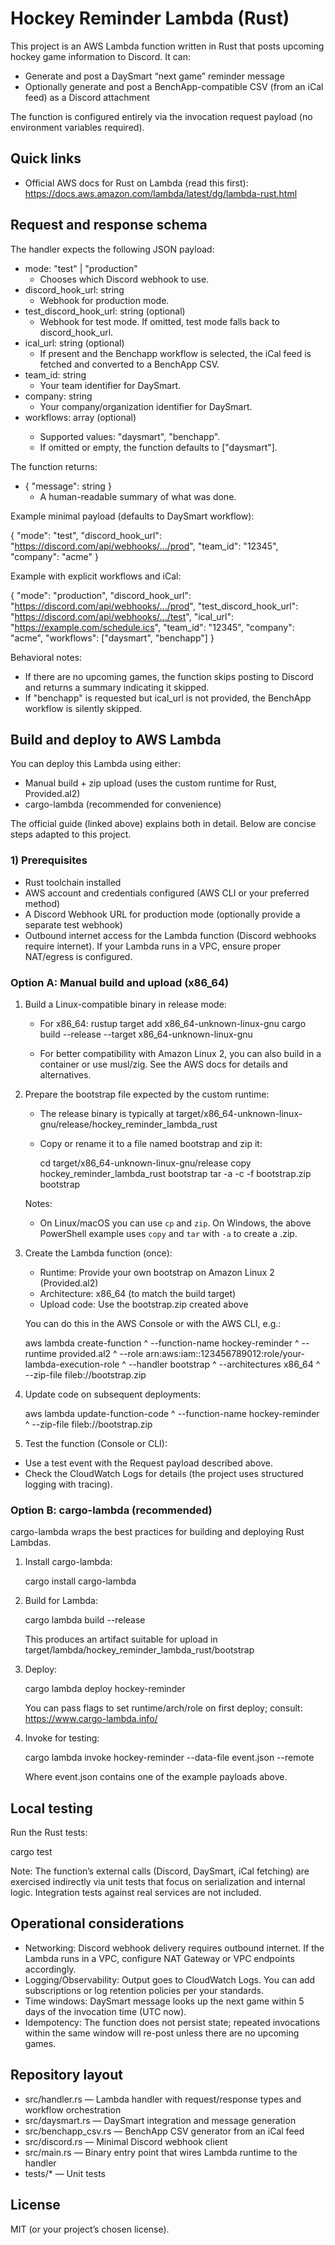 # Hockey Reminder Lambda (Rust)

This project is an AWS Lambda function written in Rust that posts upcoming hockey game information to Discord. It can:
- Generate and post a DaySmart “next game” reminder message
- Optionally generate and post a BenchApp-compatible CSV (from an iCal feed) as a Discord attachment

The function is configured entirely via the invocation request payload (no environment variables required).


## Quick links
- Official AWS docs for Rust on Lambda (read this first):
  https://docs.aws.amazon.com/lambda/latest/dg/lambda-rust.html


## Request and response schema

The handler expects the following JSON payload:

- mode: "test" | "production"
  - Chooses which Discord webhook to use.
- discord_hook_url: string
  - Webhook for production mode.
- test_discord_hook_url: string (optional)
  - Webhook for test mode. If omitted, test mode falls back to discord_hook_url.
- ical_url: string (optional)
  - If present and the Benchapp workflow is selected, the iCal feed is fetched and converted to a BenchApp CSV.
- team_id: string
  - Your team identifier for DaySmart.
- company: string
  - Your company/organization identifier for DaySmart.
- workflows: array<string> (optional)
  - Supported values: "daysmart", "benchapp".
  - If omitted or empty, the function defaults to ["daysmart"].

The function returns:
- { "message": string }
  - A human-readable summary of what was done.

Example minimal payload (defaults to DaySmart workflow):

{
  "mode": "test",
  "discord_hook_url": "https://discord.com/api/webhooks/.../prod",
  "team_id": "12345",
  "company": "acme"
}

Example with explicit workflows and iCal:

{
  "mode": "production",
  "discord_hook_url": "https://discord.com/api/webhooks/.../prod",
  "test_discord_hook_url": "https://discord.com/api/webhooks/.../test",
  "ical_url": "https://example.com/schedule.ics",
  "team_id": "12345",
  "company": "acme",
  "workflows": ["daysmart", "benchapp"]
}

Behavioral notes:
- If there are no upcoming games, the function skips posting to Discord and returns a summary indicating it skipped.
- If "benchapp" is requested but ical_url is not provided, the BenchApp workflow is silently skipped.


## Build and deploy to AWS Lambda

You can deploy this Lambda using either:
- Manual build + zip upload (uses the custom runtime for Rust, Provided.al2)
- cargo-lambda (recommended for convenience)

The official guide (linked above) explains both in detail. Below are concise steps adapted to this project.

### 1) Prerequisites
- Rust toolchain installed
- AWS account and credentials configured (AWS CLI or your preferred method)
- A Discord Webhook URL for production mode (optionally provide a separate test webhook)
- Outbound internet access for the Lambda function (Discord webhooks require internet). If your Lambda runs in a VPC, ensure proper NAT/egress is configured.


### Option A: Manual build and upload (x86_64)

1. Build a Linux-compatible binary in release mode:
   - For x86_64:
     rustup target add x86_64-unknown-linux-gnu
     cargo build --release --target x86_64-unknown-linux-gnu

   - For better compatibility with Amazon Linux 2, you can also build in a container or use musl/zig. See the AWS docs for details and alternatives.

2. Prepare the bootstrap file expected by the custom runtime:
   - The release binary is typically at target/x86_64-unknown-linux-gnu/release/hockey_reminder_lambda_rust
   - Copy or rename it to a file named bootstrap and zip it:

     cd target/x86_64-unknown-linux-gnu/release
     copy hockey_reminder_lambda_rust bootstrap
     tar -a -c -f bootstrap.zip bootstrap

   Notes:
   - On Linux/macOS you can use `cp` and `zip`. On Windows, the above PowerShell example uses `copy` and `tar` with `-a` to create a .zip.

3. Create the Lambda function (once):
   - Runtime: Provide your own bootstrap on Amazon Linux 2 (Provided.al2)
   - Architecture: x86_64 (to match the build target)
   - Upload code: Use the bootstrap.zip created above

   You can do this in the AWS Console or with the AWS CLI, e.g.:

   aws lambda create-function ^
     --function-name hockey-reminder ^
     --runtime provided.al2 ^
     --role arn:aws:iam::123456789012:role/your-lambda-execution-role ^
     --handler bootstrap ^
     --architectures x86_64 ^
     --zip-file fileb://bootstrap.zip

4. Update code on subsequent deployments:

   aws lambda update-function-code ^
     --function-name hockey-reminder ^
     --zip-file fileb://bootstrap.zip

5. Test the function (Console or CLI):
- Use a test event with the Request payload described above.
- Check the CloudWatch Logs for details (the project uses structured logging with tracing).


### Option B: cargo-lambda (recommended)

cargo-lambda wraps the best practices for building and deploying Rust Lambdas.

1. Install cargo-lambda:

   cargo install cargo-lambda

2. Build for Lambda:

   cargo lambda build --release

   This produces an artifact suitable for upload in target/lambda/hockey_reminder_lambda_rust/bootstrap

3. Deploy:

   cargo lambda deploy hockey-reminder

   You can pass flags to set runtime/arch/role on first deploy; consult:
   https://www.cargo-lambda.info/

4. Invoke for testing:

   cargo lambda invoke hockey-reminder --data-file event.json --remote

   Where event.json contains one of the example payloads above.


## Local testing

Run the Rust tests:

cargo test

Note: The function’s external calls (Discord, DaySmart, iCal fetching) are exercised indirectly via unit tests that focus on serialization and internal logic. Integration tests against real services are not included.


## Operational considerations
- Networking: Discord webhook delivery requires outbound internet. If the Lambda runs in a VPC, configure NAT Gateway or VPC endpoints accordingly.
- Logging/Observability: Output goes to CloudWatch Logs. You can add subscriptions or log retention policies per your standards.
- Time windows: DaySmart message looks up the next game within 5 days of the invocation time (UTC now).
- Idempotency: The function does not persist state; repeated invocations within the same window will re-post unless there are no upcoming games.


## Repository layout
- src/handler.rs — Lambda handler with request/response types and workflow orchestration
- src/daysmart.rs — DaySmart integration and message generation
- src/benchapp_csv.rs — BenchApp CSV generator from an iCal feed
- src/discord.rs — Minimal Discord webhook client
- src/main.rs — Binary entry point that wires Lambda runtime to the handler
- tests/* — Unit tests


## License
MIT (or your project’s chosen license).